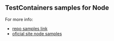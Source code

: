 ## TestContainers samples for Node
For more info:
- [repo samples link](https://github.com/testcontainers/testcontainers-node/tree/main/docs)
- [oficial site node samples](https://node.testcontainers.org/quickstart/)